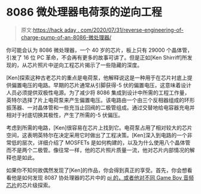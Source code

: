 # 8086 微处理器电荷泵的逆向工程

> 原文:[https://hack aday . com/2020/07/31/reverse-engineering-of-charge-pump-of-an-8086-微处理器/](https://hackaday.com/2020/07/31/reverse-engineering-the-charge-pump-of-an-8086-microprocessor/)

你可能会认为 8086 微处理器，一个 40 岁的芯片，板上只有 29000 个晶体管，引发了 16 位 PC 革命，不会再有更多的故事可讲了。但是正如[Ken Shirriff]所发现的，从芯片照片中逆向工程芯片揭示了一些隐藏的深度。

[Ken]探索这种古老芯片的重点是电荷泵，他解释说这是一种用于在芯片衬底上提供偏置电压的电路。早期的芯片通常从引脚获得-5 伏的偏置电压，这意味着设计人员必须提供双极性电源。为了减少将 8086 集成到设计中所需的工程工作量，英特尔选择了片上电荷泵来产生偏置电压。该电路由一个由三个反相器组成的环形振荡器、一对晶体管和一些充当止回阀的二极管组成。通过交替地给电容器充电并相对于衬底切换其极性，产生了所需的-5 伏偏压。

考虑到所需的电路，[Ken]很容易在芯片上找到它。电荷泵占用了相对较大的芯片空间，这表明英特尔在决定采用它时做出了工程决策。[Ken]深入到电路的一个非常低的层次，详细介绍了 MOSFETs 是如何构建的，以及为什么使用八个晶体管而不是两个二极管。像往常一样，他的芯片照片质量一流，他对芯片内部情况的解释也是如此。

如果你不知何故偶然发现了[Ken]的作品，你会得到真正的享受。首先，你会想看看他是如何发现 8087 协处理器的芯片中的 [pi 的，或者](https://hackaday.com/2020/05/20/looking-for-pi-in-the-8087-math-coprocessor-chip/)[他对不同 Game Boy 音频芯片](https://hackaday.com/2020/06/27/comparing-bare-silicon-on-two-game-boy-audio-chips/)的芯片级探索。